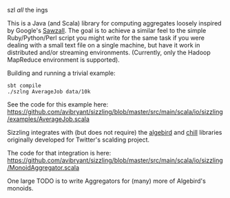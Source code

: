 szl _all_ the ings

This is a Java (and Scala) library for computing aggregates  loosely inspired by Google's [Sawzall](http://research.google.com/archive/sawzall.html). The goal is to achieve a similar feel to the simple Ruby/Python/Perl script you might write for the same task if you were dealing with a small text file on a single machine, but have it work in distributed and/or streaming environments. (Currently, only the Hadoop MapReduce environment is supported).

Building and running a trivial example:
````
sbt compile
./szlng AverageJob data/10k
````

See the code for this example here:
https://github.com/avibryant/sizzling/blob/master/src/main/scala/io/sizzling/examples/AverageJob.scala

Sizzling integrates with (but does not require) the [algebird](http://github.com/twitter/algebird) and [chill](https://github.com/twitter/chill) libraries originally developed for Twitter's scalding project.

The code for that integration is here:
https://github.com/avibryant/sizzling/blob/master/src/main/scala/io/sizzling/MonoidAggregator.scala

One large TODO is to write Aggregators for (many) more of Algebird's monoids.